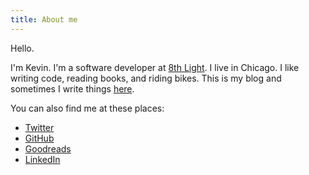 ```yaml
---
title: About me
---
```


Hello.

I'm Kevin.
I'm a software developer at [8th Light](https://8thlight.com).
I live in Chicago. I like writing code, reading books, and riding bikes.
This is my blog and sometimes I write things [here](/).

You can also find me at these places:

- [Twitter](https://twitter.com/kevinbuch_)
- [GitHub](https://github.com/kevbuchanan)
- [Goodreads](https://www.goodreads.com/user/show/52962114-kevin-buchanan)
- [LinkedIn](https://www.linkedin.com/in/buchanankevin)
